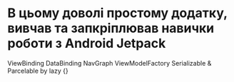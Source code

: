 # В цьому доволі простому додатку, вивчав та запкріплював навички роботи з Android Jetpack
ViewBinding
DataBinding
NavGraph
ViewModelFactory
Serializable & Parcelable
by lazy {}
